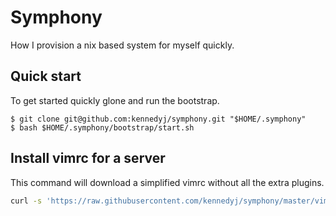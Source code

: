 # Symphony

How I provision a nix based system for myself quickly.

## Quick start

To get started quickly glone and run the bootstrap.

    $ git clone git@github.com:kennedyj/symphony.git "$HOME/.symphony"
    $ bash $HOME/.symphony/bootstrap/start.sh

## Install vimrc for a server

This command will download a simplified vimrc without all the extra plugins.

```sh
curl -s 'https://raw.githubusercontent.com/kennedyj/symphony/master/vim/configs/server.vimrc' > ~/.vimrc
```
